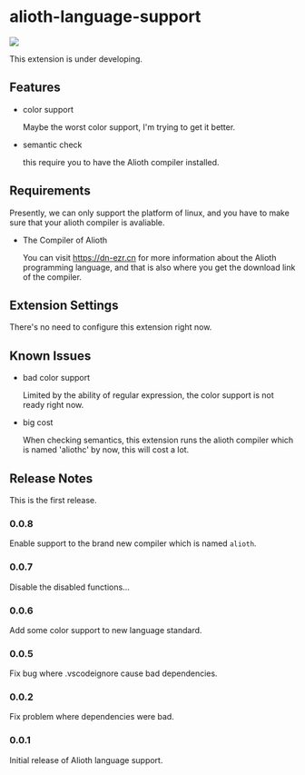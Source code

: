 # alioth-language-support

![](https://dn-ezr.cn/assets/img/icon_with_text.png)

This extension is under developing.

## Features

- color support

  Maybe the worst color support, I'm trying to get it better.

- semantic check
  
  this require you to have the Alioth compiler installed.

## Requirements

Presently, we can only support the platform of linux, and you have to make sure that your alioth compiler is avaliable.

- The Compiler of Alioth

  You can visit https://dn-ezr.cn for more information about the Alioth programming language, and that is also where you get the download link of the compiler.

## Extension Settings

There's no need to configure this extension right now.

## Known Issues

- bad color support
  
  Limited by the ability of regular expression, the color support is not ready right now.

- big cost
  
  When checking semantics, this extension runs the alioth compiler which is named 'aliothc' by now, this will cost a lot.

## Release Notes

This is the first release.

### 0.0.8

Enable support to the brand new compiler which is named `alioth`.

### 0.0.7

Disable the disabled functions...

### 0.0.6

Add some color support to new language standard.

### 0.0.5

Fix bug where .vscodeignore cause bad dependencies.

### 0.0.2

Fix problem where dependencies were bad.

### 0.0.1

Initial release of Alioth language support.